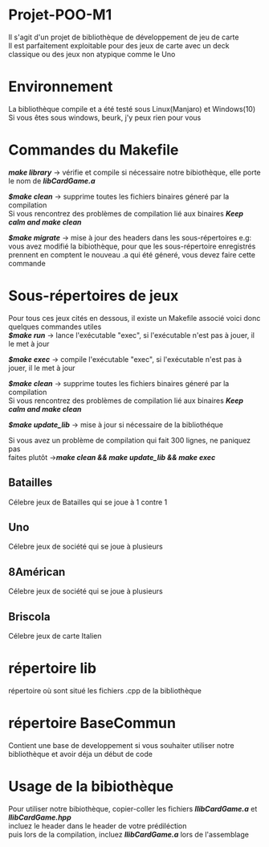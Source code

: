 # Projet-POO-M1
Il s'agit d'un projet de bibliothèque de développement de jeu de carte  
Il est parfaitement exploitable pour des jeux de carte avec un deck classique ou des jeux non atypique comme le Uno 


# Environnement
La bibliothèque compile et a été testé sous Linux(Manjaro) et Windows(10)
Si vous êtes sous windows, beurk, j'y peux rien pour vous

# Commandes du Makefile 
***make library*** -> vérifie et compile si nécessaire notre bibiothèque, elle porte le nom de ***libCardGame.a***  

***$make clean*** -> supprime toutes les fichiers binaires géneré par la compilation  
Si vous rencontrez des problèmes de compilation lié aux binaires ***Keep calm and make clean***  

***$make migrate*** -> mise à jour des headers dans les sous-répertoires
e.g: vous avez modifié la bibiothèque, pour que les sous-répertoire enregistrés prennent en comptent le nouveau .a qui été géneré, vous devez faire cette commande  

# Sous-répertoires de jeux  
Pour tous ces jeux cités en dessous, il existe un Makefile associé voici donc quelques commandes utiles   
***$make run*** -> lance l'exécutable "exec", si l'exécutable n'est pas à jouer, il le met à jour  

***$make exec*** -> compile l'exécutable "exec", si l'exécutable n'est pas à jouer, il le met à jour

***$make clean*** -> supprime toutes les fichiers binaires géneré par la compilation  
Si vous rencontrez des problèmes de compilation lié aux binaires ***Keep calm and make clean***  

***$make update_lib*** -> mise à jour si nécessaire de la bibliothéque

Si vous avez un problème de compilation qui fait 300 lignes, ne paniquez pas  
faites plutôt ->***make clean && make update_lib && make exec***  

## Batailles
Célebre jeux de Batailles qui se joue à 1 contre 1

## Uno 
Célebre jeux de société qui se joue à plusieurs  

## 8Américan
Célebre jeux de société qui se joue à plusieurs  

## Briscola
Célebre jeux de carte Italien

# répertoire lib
répertoire où sont situé les fichiers .cpp de la bibliothèque

# répertoire BaseCommun
Contient une base de developpement si vous souhaiter utiliser notre bibliothèque et avoir déja un début de code  

# Usage de la bibiothèque 
Pour utiliser notre bibiothèque, copier-coller les fichiers ***llibCardGame.a*** et ***llibCardGame.hpp***  
incluez le header dans le header de votre prédiléction  
puis lors de la compilation, incluez ***llibCardGame.a*** lors de l'assemblage  

